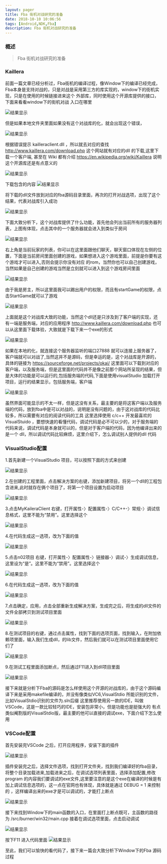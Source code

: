 ```yaml
---
layout: pager
title: Fba 街机对战研究的准备
date: 2018-10-10 10:06:56
tags: [Android,NDK,Fba]
description: Fba 街机对战研究的准备
---
```


### 概述

> Fba 街机对战研究的准备

<!--more-->


### Kaillera

前面一篇文章已经分析过，Fba街机的编译过程，像Window下的编译已经完成，Fba本身是支持对战的，只是对战是采用第三方的库实现的，window下的街机实现，只是在使用的时候链接进来这个
外部库，同时使用这个开源库提供的接口，下面来看看window下的街机对战 入口在哪里

![结果显示](/uploads/Fba/Window对战的入口.png)

但是如果本地文件夹里面如果没有这个对战库的化，就会出现这个错误，

![结果显示](/uploads/Fba/本地缺少对战库.png)

根据错误提示 kailleraclient.dll ，所以就去对应的查找 http://www.kaillera.com/download.php 这个网站就有对应的dll 的下载,这里下载一个客户端,
甚至在 Wiki 都有介绍  https://en.wikipedia.org/wiki/Kaillera  说明这个开源库还是有点意义的

![结果显示](/uploads/Fba/Wikipedia显示Kaillera.jpg)

下载包含的内容
![结果显示](/uploads/Fba/对战库包含的内容.png)

将下载的dll文件放到对应的fba源码目录里面，再次的打开对战选项，出现了这个结果，代表对战库引入成功

![结果显示](/uploads/Fba/使用对战库成功.jpg)

下面大致分析下，这个对战库提供了什么功能，首先他会列出当前所有的服务器列表，上图有体现，点击其中的一个服务器就会进入到类似于房间

![结果显示](/uploads/Fba/kaillera对战库功能.png)

右上角是当前玩家的列表，你可以在这里面跟他们聊天，聊天窗口体现在左侧的位置，下面是当前房间里面创建的游戏，如果想进入这个游戏里面，前提是你要有这个游戏才可以进入,否则会提示你没有对应
的rom，当然你也可以自己创建游戏，当然如果是自己创建的游戏当然是立刻就可以进入到这个游戏房间里面

![结果显示](/uploads/Fba/游戏房间.png)

由于我是房主，所以这里面我可以踢出用户的权限，而且有startGame的权限，点击StartGame就可以了游戏

![结果显示](/uploads/Fba/联网开始游戏.jpg)

上面就是这个对战库大致的功能，当然这个dll还是只涉及到了客户端的实现，还有一端是服务端，对应的应用程序  http://www.kaillera.com/download.php 也可以从这里面下载体验，大致就是下载下来一个exe的形式

![结果显示](/uploads/Fba/kaillera服务端应用程序.jpg)

如果在本地的化，就连接这个服务器监听的端口27888 就可以连接上服务器了，客户端就可以对战了,当然这并不是源码，但是幸运的是，这个对战库是开源的，具体的链接为 https://sourceforge.net/projects/okai/ 这里面可以下载到对应的客户端，以及服务端，但是这里面的代码并不是像之前那个网站所呈现的结果，但是大体的功能是可以运行的,包括服务端的代码,下面是使用visualStudio 加载打开项目，运行的结果显示，包括服务端，客户端

![结果显示](/uploads/Fba/kaillera运行结果.png)

虽然界面可能显示的不太一样，但是这没有关系，最主要的是将这客户端以及服务端的代码，放到fba中是可以对战的，说明是没有问题的，由于这对战库的代码比较多，所以需要有对应的阅读代码的工具
这里选择使用 c/c++ 开发最喜欢的 VisualStuido ，要想快速的看懂代码，调试代码是必不可以少的，对于服务端的代码来说，调试代码是本身就可以的，但是对于客户端的代码，因为他编译出来的是一个 dll，所以调试代码比较麻烦，这里介绍下，怎么调试别人提供的dll 代码

### VisualStudio配置

1.首先新建一个VisualStudio 项目，可以按照下面的方式来创建

![结果显示](/uploads/Fba/visualStudio创建项目.png)

2.在创建的工程里面，点击解决方案的右键，添加新建项目，将另一个dll的工程包含进来,此时就存在俩个项目了，将第一个项目设置为启动项目

![结果显示](/uploads/Fba/MyKailleraDemo.png)

3.点击MyKaileraClient 右键，打开属性-〉配置属性-〉C/C++-〉常规-〉调试信息格式，这里不能为“禁用”。这里选择这个

![结果显示](/uploads/Fba/visualStudio配置禁用.png)

4.在代码生成这一选项，改为下面的值

![结果显示](/uploads/Fba/VisualStdio配置二.png)

5.点击n02项目 右键，打开属性-〉配置属性-〉链接器-〉调试-〉生成调试信息，这里设为“是”。这里不能为“禁用”。这里选择这个

![结果显示](/uploads/Fba/visualStudio配置三.png)

6.在代码生成这一选项，改为下面的值

![结果显示](/uploads/Fba/visualStdio配置四.png)

7.点击确定，应用，点击全部重新生成解决方案，生成完之后，将生成的dll文件的文件全部拷贝到测试项目里面

![结果显示](/uploads/Fba/visualStudio配置五.png)

8.在测试项目的右键，通过点击属性，找到下面的选项页面，找到输入，在附加依赖项里面，输入我们生成dll，的lib文件，然后我们就可以在测试项目里面使用它们了

![结果显示](/uploads/Fba/visualStdio配置6.png)

9.在测试工程里面添加断点，然后通过F11进入到dll项目里面

![结果显示](/uploads/Fba/visualStdio配置8.png)

接下来就是分析下Fba的源码是怎么样使用这个开源的对战库的，由于这个源码编译下来是采用makefile编译的，并没有像类似VC6,VisualStdio 所能识别的文件，比如VisualStdio识别的文件为.sln后缀
这里推荐使用另一款的IDE，叫做VSCode，这是一款比较轻巧的IDE，安装包非常小，但是功能也是挺强大的 有点类似阉割版的VisualStdio版，最主要的他可以直接的调试exe，下面介绍下怎么使用

### VSCode配置

首先安装完VSCode 之后，打开应用程序，安装下面的插件

![结果显示](/uploads/Fba/VSCode安装插件.png)

插件安装完之后，选择文件选项，找到打开文件夹，找到我们编译好的fba目录，将整个目录加载进来,加载进来之后，在调试选项列表里面，选择添加配置,修改program 的内容我们要调试的exe文件,这里要注意的是这个exe在编译的时候是有加上调试信息选项的，这一点在官网也有体现，具体就是通过  DEBUG = 1 来控制的 ，这样编译出来的exe才是可以调试的，才能打上断点

![结果显示](/uploads/Fba/VSCode添加调试配置.png)

接下来找到Window下的main函数的入口，在里面打上断点既可，主函数的路径为 /src/burner/win32/main.cpp  接着在调试选项里面，点击启动调试

![结果显示](/uploads/Fba/VSCode启动调试.jpg)

按下F11 进入代码里面
![结果显示](/uploads/Fba/进入代码里面.png)

至此，我们可以愉快的看代码了，接下来一篇会大致分析下Window下的Fba 源码过程






